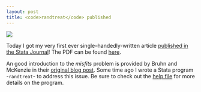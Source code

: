 ```yaml
---
layout: post
title: <code>randtreat</code> published
---
```


![](https://media.giphy.com/media/glvyCVWYJ21fq/giphy.gif)

Today I got my very first ever single–handedly-written article [published in the Stata Journal](http://www.stata-journal.com/article.html?article=st0490)! The PDF can be found [here](https://www.dropbox.com/s/os7f4zohdtt2zap/sjart_st0490.pdf?dl=0).

An good introduction to the *misfits* problem is provided by Bruhn and McKenzie in their [original blog post](http://blogs.worldbank.org/impactevaluations/tools-of-the-trade-doing-stratified-randomization-with-uneven-numbers-in-some-strata). Some time ago I wrote a Stata program -`randtreat`- to address this issue. Be sure to check out the [help file](https://ideas.repec.org/c/boc/bocode/s458106.html) for more details on the program.
